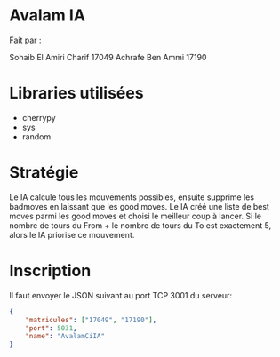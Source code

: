 # Avalam IA

Fait par :

Sohaib El Amiri Charif 17049
Achrafe Ben Ammi 17190

# Libraries utilisées 

- cherrypy
- sys
- random

# Stratégie 

Le IA calcule tous les mouvements possibles, ensuite supprime les badmoves en laissant que les good moves. Le IA créé une liste de best moves parmi les good moves et choisi le meilleur coup à lancer. Si le nombre de tours du From + le nombre de tours du To est exactement 5, alors le IA priorise ce mouvement.

# Inscription 

Il faut envoyer le JSON suivant au port TCP 3001 du serveur:

```json
{
	"matricules": ["17049", "17190"],
	"port": 5031,
	"name": "AvalamCiIA"
}
```